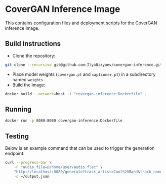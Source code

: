 # CoverGAN Inference Image

This contains configuration files and deployment scripts for the CoverGAN inference image.

## Build instructions
* Clone the repository:  
```sh
git clone --recursive git@github.com:IlyaBizyaev/covergan-inference.git
```
* Place model weights (`covergan.pt` and `captioner.pt`) in a subdirectory named `weights`
* Build the image:  
```sh
docker build --network=host -t "covergan-inference:Dockerfile" .
```

## Running
```sh
docker run -p 8080:8080 covergan-inference:Dockerfile
```

## Testing
Below is an example command that can be used to trigger the generation endpoint:

```sh
curl --progress-bar \
    -F "audio_file=@/home/user/audio.flac" \
    "http://localhost:8080/generate?track_artist=Cool%20Band&track_name=Song&emotion=joy" \
    -o ~/output.json
```
